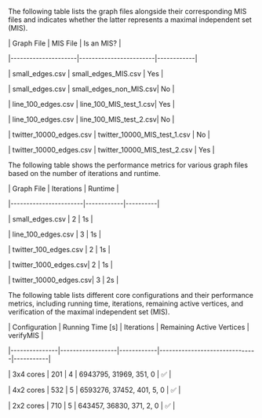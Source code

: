 The following table lists the graph files alongside their corresponding MIS files and indicates whether the latter represents a maximal independent set (MIS).



| Graph File          | MIS File               | Is an MIS? |

|---------------------|------------------------|------------|

| small_edges.csv     | small_edges_MIS.csv    | Yes        |

| small_edges.csv     | small_edges_non_MIS.csv| No         |

| line_100_edges.csv  | line_100_MIS_test_1.csv| Yes        |

| line_100_edges.csv  | line_100_MIS_test_2.csv| No         |

| twitter_10000_edges.csv | twitter_10000_MIS_test_1.csv | No  |

| twitter_10000_edges.csv | twitter_10000_MIS_test_2.csv | Yes |



The following table shows the performance metrics for various graph files based on the number of iterations and runtime.



| Graph File            | Iterations | Runtime  |

|-----------------------|------------|----------|

| small_edges.csv       | 2          | 1s       |

| line_100_edges.csv    | 3          | 1s       |

| twitter_100_edges.csv | 2          | 1s       |

| twitter_1000_edges.csv| 2          | 1s       |

| twitter_10000_edges.csv| 3         | 2s       |



The following table lists different core configurations and their performance metrics, including running time, iterations, remaining active vertices, and verification of the maximal independent set (MIS).



| Configuration | Running Time [s] | Iterations | Remaining Active Vertices     | verifyMIS |

|---------------|------------------|------------|-------------------------------|-----------|

| 3x4 cores     | 201              | 4          | 6943795, 31969, 351, 0    | ✅       |

| 4x2 cores     | 532             | 5          | 6593276, 37452, 401, 5, 0     | ✅       |

| 2x2 cores     | 710             | 5          | 643457, 36830, 371, 2, 0     | ✅       |